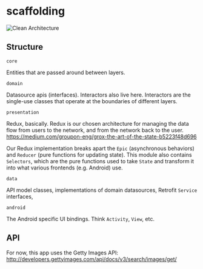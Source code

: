 # scaffolding

![Clean Architecture](https://8thlight.com/blog/assets/posts/2012-08-13-the-clean-architecture/CleanArchitecture.jpg)

## Structure

`core`

Entities that are passed around between layers.

`domain`

Datasource apis (interfaces). Interactors also live here. Interactors are the single-use classes that operate at the boundaries of different layers.

`presentation`

Redux, basically. Redux is our chosen architecture for managing the data flow from users to the network, and from the network back to the user. https://medium.com/groupon-eng/grox-the-art-of-the-state-b5223f48d696

Our Redux implementation breaks apart the `Epic` (asynchronous behaviors) and `Reducer` (pure functions for updating state). This module also contains `Selectors`, which are the pure functions used to take `State` and transform it into what various frontends (e.g. Android) use.

`data`

API model classes, implementations of domain datasources, Retrofit `Service` interfaces, 

`android`

The Android specific UI bindings. Think `Activity`, `View`, etc.

## API

For now, this app uses the Getty Images API: http://developers.gettyimages.com/api/docs/v3/search/images/get/
